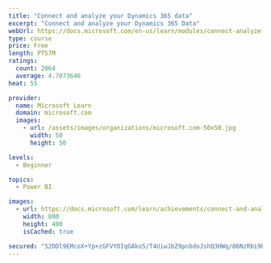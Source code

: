 ```yaml
---
title: "Connect and analyze your Dynamics 365 data​"
excerpt: "Connect and analyze your Dynamics 365 Data​"
webUrl: https://docs.microsoft.com/en-us/learn/modules/connect-analyze-dynamics-365-data/
type: course
price: Free
length: PT57M
ratings:
  count: 2064
  average: 4.7073646
heat: 55

provider:
  name: Microsoft Learn
  domain: microsoft.com
  images:
    - url: /assets/images/organizations/microsoft.com-50x50.jpg
      width: 50
      height: 50

levels:
  - Beginner

topics:
  - Power BI

images:
  - url: https://docs.microsoft.com/learn/achievements/connect-and-analyze-your-microsoft-dynamics-365-data-social.png
    width: 800
    height: 400
    isCached: true

secured: "52DDl9EMcoX+Yp+zGFVYOIqGAko5/T4UiwJbZ9pnbdoJshQ3HWq/86NzRbi9Bcn43tCq7Wu+fUBDFVa2Qve/p2sVUYP4QLUnbiVvN3Y4Sz/aTiFZA225xzt2qDHdjV00ypc+RY0Z6XxfvIGZHurGmzqzvQP5BUtEu/Au8/BlcTnkPz8vJDEfVY7fK6p7tRTbDfTZ6KYWTo7jJEc4baId/kCUdc6d/6gGKxa0uwfbuA926/J94+Ea6qezLwWs3zSTSaOdwDhDiRPjW7FzVufUSDCIPujutin5zbokSG7PlhU5+6Og5Gil0xXOkM5XymFcIZ4RzllmSr75pN1Qlx2XHaUWQmTVL5LPsqn6WLDOr6dxggXasxyogwIxIuTENjmZMhS6DxFZc9da4XnlpFArgSIZ9X5H+6YLc64F1EG4MYU=;w4Dor7OemFLfRssEBf0Elw=="
---
```


